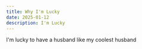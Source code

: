 ```yaml
---
title: Why I'm Lucky
date: 2025-01-12
description: I'm Lucky
---
```

I'm lucky to have a husband like my coolest husband
